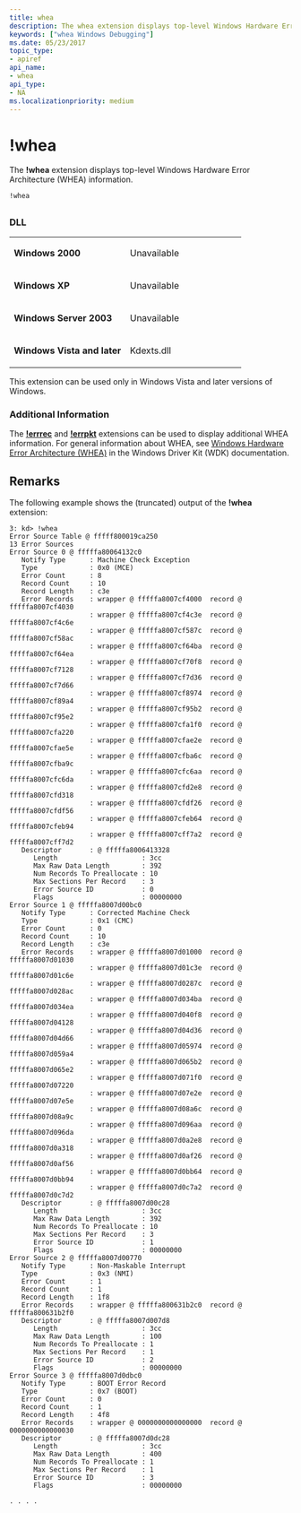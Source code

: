 ```yaml
---
title: whea
description: The whea extension displays top-level Windows Hardware Error Architecture (WHEA) information.
keywords: ["whea Windows Debugging"]
ms.date: 05/23/2017
topic_type:
- apiref
api_name:
- whea
api_type:
- NA
ms.localizationpriority: medium
---
```


# !whea


The **!whea** extension displays top-level Windows Hardware Error Architecture (WHEA) information.

```dbgcmd
!whea 
```

## <span id="ddk__ubp_dbg"></span><span id="DDK__UBP_DBG"></span>


### <span id="DLL"></span><span id="dll"></span>DLL

<table>
<colgroup>
<col width="50%" />
<col width="50%" />
</colgroup>
<tbody>
<tr class="odd">
<td align="left"><p><strong>Windows 2000</strong></p></td>
<td align="left"><p>Unavailable</p></td>
</tr>
<tr class="even">
<td align="left"><p><strong>Windows XP</strong></p></td>
<td align="left"><p>Unavailable</p></td>
</tr>
<tr class="odd">
<td align="left"><p><strong>Windows Server 2003</strong></p></td>
<td align="left"><p>Unavailable</p></td>
</tr>
<tr class="even">
<td align="left"><p><strong>Windows Vista and later</strong></p></td>
<td align="left"><p>Kdexts.dll</p></td>
</tr>
</tbody>
</table>

 

This extension can be used only in Windows Vista and later versions of Windows.

### <span id="Additional_Information"></span><span id="additional_information"></span><span id="ADDITIONAL_INFORMATION"></span>Additional Information

The [**!errrec**](-errrec.md) and [**!errpkt**](-errpkt.md) extensions can be used to display additional WHEA information. For general information about WHEA, see [Windows Hardware Error Architecture (WHEA)](../whea/index.md) in the Windows Driver Kit (WDK) documentation.

## Remarks

The following example shows the (truncated) output of the **!whea** extension:

```dbgcmd
3: kd> !whea 
Error Source Table @ fffff800019ca250
13 Error Sources
Error Source 0 @ fffffa80064132c0
   Notify Type      : Machine Check Exception
   Type             : 0x0 (MCE)
   Error Count      : 8
   Record Count     : 10
   Record Length    : c3e
   Error Records    : wrapper @ fffffa8007cf4000  record @ fffffa8007cf4030
                    : wrapper @ fffffa8007cf4c3e  record @ fffffa8007cf4c6e
                    : wrapper @ fffffa8007cf587c  record @ fffffa8007cf58ac
                    : wrapper @ fffffa8007cf64ba  record @ fffffa8007cf64ea
                    : wrapper @ fffffa8007cf70f8  record @ fffffa8007cf7128
                    : wrapper @ fffffa8007cf7d36  record @ fffffa8007cf7d66
                    : wrapper @ fffffa8007cf8974  record @ fffffa8007cf89a4
                    : wrapper @ fffffa8007cf95b2  record @ fffffa8007cf95e2
                    : wrapper @ fffffa8007cfa1f0  record @ fffffa8007cfa220
                    : wrapper @ fffffa8007cfae2e  record @ fffffa8007cfae5e
                    : wrapper @ fffffa8007cfba6c  record @ fffffa8007cfba9c
                    : wrapper @ fffffa8007cfc6aa  record @ fffffa8007cfc6da
                    : wrapper @ fffffa8007cfd2e8  record @ fffffa8007cfd318
                    : wrapper @ fffffa8007cfdf26  record @ fffffa8007cfdf56
                    : wrapper @ fffffa8007cfeb64  record @ fffffa8007cfeb94
                    : wrapper @ fffffa8007cff7a2  record @ fffffa8007cff7d2
   Descriptor       : @ fffffa8006413328
      Length                     : 3cc
      Max Raw Data Length        : 392
      Num Records To Preallocate : 10
      Max Sections Per Record    : 3
      Error Source ID            : 0
      Flags                      : 00000000
Error Source 1 @ fffffa8007d00bc0
   Notify Type      : Corrected Machine Check
   Type             : 0x1 (CMC)
   Error Count      : 0
   Record Count     : 10
   Record Length    : c3e
   Error Records    : wrapper @ fffffa8007d01000  record @ fffffa8007d01030
                    : wrapper @ fffffa8007d01c3e  record @ fffffa8007d01c6e
                    : wrapper @ fffffa8007d0287c  record @ fffffa8007d028ac
                    : wrapper @ fffffa8007d034ba  record @ fffffa8007d034ea
                    : wrapper @ fffffa8007d040f8  record @ fffffa8007d04128
                    : wrapper @ fffffa8007d04d36  record @ fffffa8007d04d66
                    : wrapper @ fffffa8007d05974  record @ fffffa8007d059a4
                    : wrapper @ fffffa8007d065b2  record @ fffffa8007d065e2
                    : wrapper @ fffffa8007d071f0  record @ fffffa8007d07220
                    : wrapper @ fffffa8007d07e2e  record @ fffffa8007d07e5e
                    : wrapper @ fffffa8007d08a6c  record @ fffffa8007d08a9c
                    : wrapper @ fffffa8007d096aa  record @ fffffa8007d096da
                    : wrapper @ fffffa8007d0a2e8  record @ fffffa8007d0a318
                    : wrapper @ fffffa8007d0af26  record @ fffffa8007d0af56
                    : wrapper @ fffffa8007d0bb64  record @ fffffa8007d0bb94
                    : wrapper @ fffffa8007d0c7a2  record @ fffffa8007d0c7d2
   Descriptor       : @ fffffa8007d00c28
      Length                     : 3cc
      Max Raw Data Length        : 392
      Num Records To Preallocate : 10
      Max Sections Per Record    : 3
      Error Source ID            : 1
      Flags                      : 00000000
Error Source 2 @ fffffa8007d00770
   Notify Type      : Non-Maskable Interrupt
   Type             : 0x3 (NMI)
   Error Count      : 1
   Record Count     : 1
   Record Length    : 1f8
   Error Records    : wrapper @ fffffa800631b2c0  record @ fffffa800631b2f0
   Descriptor       : @ fffffa8007d007d8
      Length                     : 3cc
      Max Raw Data Length        : 100
      Num Records To Preallocate : 1
      Max Sections Per Record    : 1
      Error Source ID            : 2
      Flags                      : 00000000
Error Source 3 @ fffffa8007d0dbc0
   Notify Type      : BOOT Error Record
   Type             : 0x7 (BOOT)
   Error Count      : 0
   Record Count     : 1
   Record Length    : 4f8
   Error Records    : wrapper @ 0000000000000000  record @ 0000000000000030
   Descriptor       : @ fffffa8007d0dc28
      Length                     : 3cc
      Max Raw Data Length        : 400
      Num Records To Preallocate : 1
      Max Sections Per Record    : 1
      Error Source ID            : 3
      Flags                      : 00000000

. . . . 
```

 

